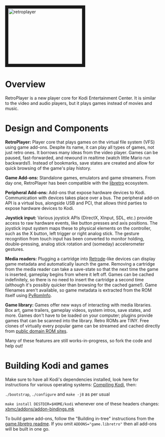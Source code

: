 <a href="http://www.youtube.com/watch?feature=player_embedded&v=Moh67r0iBGA
" target="_blank"><img src="http://img.youtube.com/vi/Moh67r0iBGA/0.jpg" 
alt="retroplayer" width="240" height="180" border="10"/></a>

# Overview

RetroPlayer is a new player core for Kodi Entertainment Center. It is similar to the video and audio players, but it plays games instead of movies and music.

# Design and Components

**RetroPlayer:** Player core that plays games on the virtual file system (VFS) using game add-ons. Despite its name, it can play all types of games, not just retro ones. It borrows many ideas from the video player. Games can be paused, fast-forwarded, and rewound in realtime (watch little Mario run backwards!). Instead of bookmarks, save states are created and allow for quick browsing of the game's play history.

**Game Add-ons:** Standalone games, emulators and game streamers. From day one, RetroPlayer has been compatible with the [libretro](http://www.libretro.com/) ecosystem.

**Peripheral Add-ons:** Add-ons that expose hardware devices to Kodi. Communication with devices takes place over a bus. The peripheral add-on API is a virtual bus, alongside USB and PCI, that allows third parties to expose hardware devices to Kodi.

**Joystick input:** Various joystick APIs (DirectX, XInput, SDL, etc.) provide access to raw hardware events, like button presses and axis positions. The joystick input system maps these to physical elements on the controller, such as the X button, left trigger or right analog stick. The gesture recognition from touch input has been converted to monitor holding, double-pressing, analog stick rotation and (someday) accelerometer gestures.

**Media readers:** Plugging a cartridge into [Retrode](http://www.retrode.org/)-like devices can display game metadata and automatically launch the game. Removing a cartridge from the media reader can take a save-state so that the next time the game is inserted, gameplay begins from where it left off. Games can be cached indefinitely, so there is no need to insert the cartridge a second time (although it's possibly quicker than browsing for the cached game!). Game filenames aren't available, so game metadata is extracted from the ROM itself using [PyRomInfo](https://github.com/garbear/pyrominfo).

**Game library:** Games offer new ways of interacting with media libraries. Box art, game trailers, gameplay videos, system intros, save states, and more. Games don't have to be loaded on your computer; plugins provide games that can be scanned into the library. Retro ROMs are TINY. Free clones of virtually every popular game can be streamed and cached directly from [public domain ROM sites](http://forum.xbmc.org/showthread.php?tid=173355).

Many of these features are still works-in-progress, so fork the code and help out!

# Building Kodi and games
Make sure to have all Kodi's dependencies installed, look here for instructions for various operating systems: [Compiling Kodi](http://kodi.wiki/view/Compiling), then:

`./bootstrap`, `./configure` and `make -j8` as per usual

`make install DESTDIR=$HOME/kodi` whenever one of these headers changes: [xbmc/addons/addon-bindings.mk](https://github.com/garbear/xbmc/blob/retroplayer-15alpha1/xbmc/addons/addon-bindings.mk)

To build game add-ons, follow the "Building in-tree" instructions from the [game.libretro readme](https://github.com/kodi-game/game.libretro). If you omit `ADDONS="game.libretro"` then all add-ons will be built in one go.
